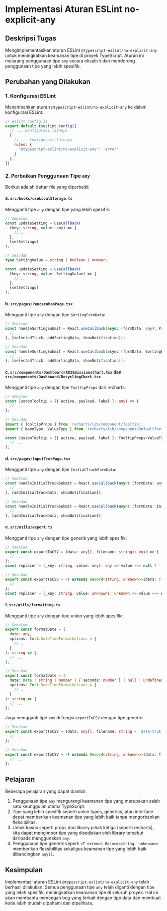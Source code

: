 # Implementasi Aturan ESLint no-explicit-any

## Deskripsi Tugas

Mengimplementasikan aturan ESLint `@typescript-eslint/no-explicit-any` untuk meningkatkan keamanan tipe di proyek TypeScript. Aturan ini melarang penggunaan tipe `any` secara eksplisit dan mendorong penggunaan tipe yang lebih spesifik.

## Perubahan yang Dilakukan

### 1. Konfigurasi ESLint

Menambahkan aturan `@typescript-eslint/no-explicit-any` ke dalam konfigurasi ESLint:

```javascript
// eslint.config.js
export default tseslint.config([
  // ... konfigurasi lainnya
  {
    // ... konfigurasi lainnya
    rules: {
      '@typescript-eslint/no-explicit-any': 'error'
    }
  },
])
```

### 2. Perbaikan Penggunaan Tipe `any`

Berikut adalah daftar file yang diperbaiki:

#### a. `src/hooks/useLocalStorage.ts`

Mengganti tipe `any` dengan tipe yang lebih spesifik:

```typescript
// Sebelum
const updateSetting = useCallback(
  (key: string, value: any) => {
    // ...
  },
  [setSettings]
);

// Sesudah
type SettingValue = string | boolean | number;

const updateSetting = useCallback(
  (key: string, value: SettingValue) => {
    // ...
  },
  [setSettings]
);
```

#### b. `src/pages/PencacahanPage.tsx`

Mengganti tipe `any` dengan tipe `SortingFormData`:

```typescript
// Sebelum
const handleSortingSubmit = React.useCallback(async (formData: any): Promise<boolean> => {
  // ...
}, [selectedTruck, addSortingData, showNotification]);

// Sesudah
const handleSortingSubmit = React.useCallback(async (formData: SortingFormData): Promise<boolean> => {
  // ...
}, [selectedTruck, addSortingData, showNotification]);
```

#### c. `src/components/Dashboard/CO2EmissionsChart.tsx` dan `src/components/Dashboard/RecyclingChart.tsx`

Mengganti tipe `any` dengan tipe `TooltipProps` dari recharts:

```typescript
// Sebelum
const CustomTooltip = ({ active, payload, label }: any) => {
  // ...
};

// Sesudah
import { TooltipProps } from 'recharts/lib/component/Tooltip';
import { NameType, ValueType } from 'recharts/lib/component/DefaultTooltipContent';

const CustomTooltip = ({ active, payload, label }: TooltipProps<ValueType, NameType>) => {
  // ...
};
```

#### d. `src/pages/InputTrukPage.tsx`

Mengganti tipe `any` dengan tipe `InitialTruckFormData`:

```typescript
// Sebelum
const handleInitialTruckSubmit = React.useCallback(async (formData: any): Promise<boolean> => {
  // ...
}, [addInitialTruckData, showNotification]);

// Sesudah
const handleInitialTruckSubmit = React.useCallback(async (formData: InitialTruckFormData): Promise<boolean> => {
  // ...
}, [addInitialTruckData, showNotification]);
```

#### e. `src/utils/export.ts`

Mengganti tipe `any` dengan tipe generik yang lebih spesifik:

```typescript
// Sebelum
export const exportToCSV = (data: any[], filename: string): void => {
  // ...
};
const replacer = (_key: string, value: any): any => value === null ? '' : value;

// Sesudah
export const exportToCSV = <T extends Record<string, unknown>>(data: T[], filename: string): void => {
  // ...
};
const replacer = (_key: string, value: unknown): unknown => value === null ? '' : value;
```

#### f. `src/utils/formatting.ts`

Mengganti tipe `any` dengan tipe union yang lebih spesifik:

```typescript
// Sebelum
export const formatDate = (
  date: any,
  options: Intl.DateTimeFormatOptions = {
    // ...
  }
): string => {
  // ...
};

// Sesudah
export const formatDate = (
  date: Date | string | number | { seconds: number } | null | undefined,
  options: Intl.DateTimeFormatOptions = {
    // ...
  }
): string => {
  // ...
};
```

Juga mengganti tipe `any` di fungsi `exportToCSV` dengan tipe generik:

```typescript
// Sebelum
export const exportToCSV = (data: any[], filename: string = 'data-truk.csv'): void => {
  // ...
};

// Sesudah
export const exportToCSV = <T extends Record<string, unknown>>(data: T[], filename: string = 'data-truk.csv'): void => {
  // ...
};
```

## Pelajaran

Beberapa pelajaran yang dapat diambil:

1. Penggunaan tipe `any` mengurangi keamanan tipe yang merupakan salah satu keunggulan utama TypeScript.
2. Tipe yang lebih spesifik seperti union types, generics, atau interface dapat memberikan keamanan tipe yang lebih baik tanpa mengorbankan fleksibilitas.
3. Untuk kasus seperti props dari library pihak ketiga (seperti recharts), kita dapat mengimpor tipe yang disediakan oleh library tersebut daripada menggunakan `any`.
4. Penggunaan tipe generik seperti `<T extends Record<string, unknown>>` memberikan fleksibilitas sekaligus keamanan tipe yang lebih baik dibandingkan `any[]`.

## Kesimpulan

Implementasi aturan ESLint `@typescript-eslint/no-explicit-any` telah berhasil dilakukan. Semua penggunaan tipe `any` telah diganti dengan tipe yang lebih spesifik, meningkatkan keamanan tipe di seluruh proyek. Hal ini akan membantu mencegah bug yang terkait dengan tipe data dan membuat kode lebih mudah dipahami dan dipelihara.